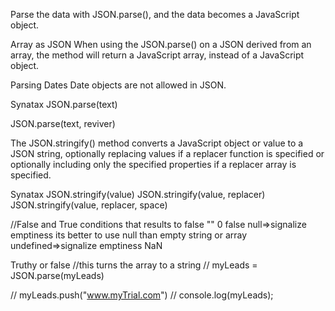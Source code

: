 Parse the data with JSON.parse(), and the data becomes a JavaScript object.

Array as JSON
When using the JSON.parse() on a JSON derived from an array, the method will return a JavaScript array, instead of a JavaScript object.

Parsing Dates
Date objects are not allowed in JSON.

Synatax
JSON.parse(text)



JSON.parse(text, reviver)


The JSON.stringify() method converts a JavaScript object or value to a JSON string, optionally replacing values if a replacer function is specified or optionally including only the specified properties if a replacer array is specified.

Synatax
JSON.stringify(value)
JSON.stringify(value, replacer)
JSON.stringify(value, replacer, space)

//False and True
conditions that results to false
""
0
false
null=>signalize emptiness 
its better to use null than empty string or array 
undefined=>signalize emptiness 
NaN

Truthy or false
//this turns the array to a string
// myLeads = JSON.parse(myLeads)

// myLeads.push("www.myTrial.com")
// console.log(myLeads);

